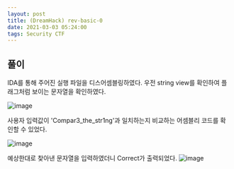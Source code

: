 ```yaml
---
layout: post
title: (DreamHack) rev-basic-0
date: 2021-03-03 05:24:00
tags: Security CTF
---
```


## 풀이

IDA를 통해 주어진 실행 파일을 디스어셈블링하였다. 우전 string view를 확인하여 플래그처럼 보이는 문자열을 확인하였다.

![image](https://user-images.githubusercontent.com/24788751/110455212-7dcad400-810b-11eb-9eca-e1f488af9cd1.png)

사용자 입력값이 'Compar3_the_str1ng'과 일치하는지 비교하는 어셈블리 코드를 확인할 수 있었다.

![image](https://user-images.githubusercontent.com/24788751/110455373-b5d21700-810b-11eb-95a9-9114ba67de5e.png)

예상한대로 찾아낸 문자열을 입력하였더니 Correct가 출력되었다.
![image](https://user-images.githubusercontent.com/24788751/110455684-15302700-810c-11eb-91a9-2bdd331ff53d.png)

